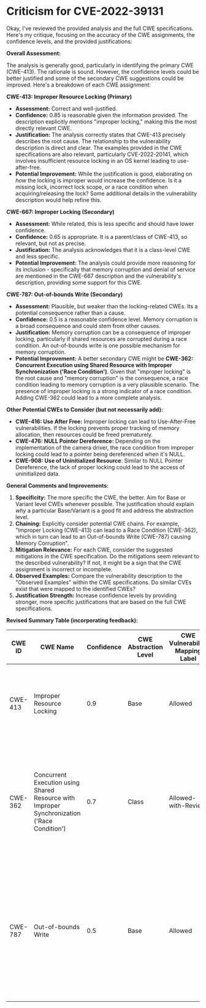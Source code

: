 # Criticism for CVE-2022-39131

Okay, I've reviewed the provided analysis and the full CWE specifications. Here's my critique, focusing on the accuracy of the CWE assignments, the confidence levels, and the provided justifications:

**Overall Assessment:**

The analysis is generally good, particularly in identifying the primary CWE (CWE-413). The rationale is sound.  However, the confidence levels could be better justified and some of the secondary CWE suggestions could be improved. Here's a breakdown of each CWE assignment:

**CWE-413: Improper Resource Locking (Primary)**

*   **Assessment:** Correct and well-justified.
*   **Confidence:** 0.85 is reasonable given the information provided.  The description explicitly mentions "improper locking," making this the most directly relevant CWE.
*   **Justification:** The analysis correctly states that CWE-413 precisely describes the root cause. The relationship to the vulnerability description is direct and clear. The examples provided in the CWE specifications are also relevant, particularly CVE-2022-20141, which involves insufficient resource locking in an OS kernel leading to use-after-free.
*   **Potential Improvement:** While the justification is good, elaborating on *how* the locking is improper would increase the confidence. Is it a missing lock, incorrect lock scope, or a race condition when acquiring/releasing the lock? Some additional details in the vulnerability description would help refine this.

**CWE-667: Improper Locking (Secondary)**

*   **Assessment:** While related, this is less specific and should have lower confidence.
*   **Confidence:** 0.65 is appropriate. It is a parent/class of CWE-413, so relevant, but not as precise.
*   **Justification:** The analysis acknowledges that it is a class-level CWE and less specific.
*   **Potential Improvement:** The analysis could provide more reasoning for its inclusion - specifically that memory corruption and denial of service are mentioned in the CWE-667 description and the vulnerability's description, providing some support for this CWE.

**CWE-787: Out-of-bounds Write (Secondary)**

*   **Assessment:** Plausible, but weaker than the locking-related CWEs. Its a potential consequence rather than a cause.
*   **Confidence:** 0.5 is a reasonable confidence level. Memory corruption is a broad consequence and could stem from other causes.
*   **Justification:** Memory corruption can be a consequence of improper locking, particularly if shared resources are corrupted during a race condition. An out-of-bounds write is one possible mechanism for memory corruption.
*   **Potential Improvement:** A better secondary CWE might be **CWE-362: Concurrent Execution using Shared Resource with Improper Synchronization ('Race Condition')**. Given that "improper locking" is the root cause and "memory corruption" is the consequence, a race condition leading to memory corruption is a very plausible scenario. The presence of improper locking is a strong indicator of a race condition. Adding CWE-362 could lead to a more complete analysis.

**Other Potential CWEs to Consider (but not necessarily add):**

*   **CWE-416: Use After Free:** Improper locking can lead to Use-After-Free vulnerabilities. If the locking prevents proper tracking of memory allocation, then resources could be freed prematurely.
*   **CWE-476: NULL Pointer Dereference:** Depending on the implementation of the camera driver, the race condition from improper locking could lead to a pointer being dereferenced when it's NULL.
*    **CWE-908: Use of Uninitialized Resource**: Similar to NULL Pointer Dereference, the lack of proper locking could lead to the access of uninitialized data.

**General Comments and Improvements:**

1.  **Specificity:** The more specific the CWE, the better. Aim for Base or Variant level CWEs whenever possible. The justification should explain *why* a particular Base/Variant is a good fit and address the abstraction level.
2.  **Chaining:** Explicitly consider potential CWE chains. For example, "Improper Locking (CWE-413) can lead to a Race Condition (CWE-362), which in turn can lead to an Out-of-bounds Write (CWE-787) causing Memory Corruption".
3.  **Mitigation Relevance:**  For each CWE, consider the suggested mitigations in the CWE specification. Do the mitigations seem relevant to the described vulnerability? If not, it might be a sign that the CWE assignment is incorrect or incomplete.
4.  **Observed Examples:** Compare the vulnerability description to the "Observed Examples" within the CWE specifications. Do similar CVEs exist that were mapped to the identified CWEs?
5.  **Justification Strength:** Increase confidence levels by providing stronger, more specific justifications that are based on the full CWE specifications.

**Revised Summary Table (incorporating feedback):**

| CWE ID | CWE Name | Confidence | CWE Abstraction Level | CWE Vulnerability Mapping Label | CWE-Vulnerability Mapping Notes |
|---|---|---|---|---|---|
| CWE-413 | Improper Resource Locking | 0.9 | Base | Allowed | Primary CWE. The vulnerability description explicitly mentions "**improper locking**" as the root cause. |
| CWE-362 | Concurrent Execution using Shared Resource with Improper Synchronization ('Race Condition') | 0.7 | Class | Allowed-with-Review | Secondary CWE. Improper locking suggests a race condition when accessing shared resources, increasing the risk of memory corruption. |
| CWE-787 | Out-of-bounds Write | 0.5 | Base | Allowed | Tertiary CWE. The vulnerability description mentions "**memory corruption**".  This is a potential consequence of the race condition (CWE-362) resulting from improper locking (CWE-413). |